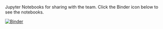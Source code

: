 Jupyter Notebooks for sharing with the team. Click the Binder icon below to see the notebooks.

[![Binder](https://mybinder.org/badge_logo.svg)](https://mybinder.org/v2/gh/stcybrdgs/Jupyter-Notebooks/master?filepath=Test.ipynb)
